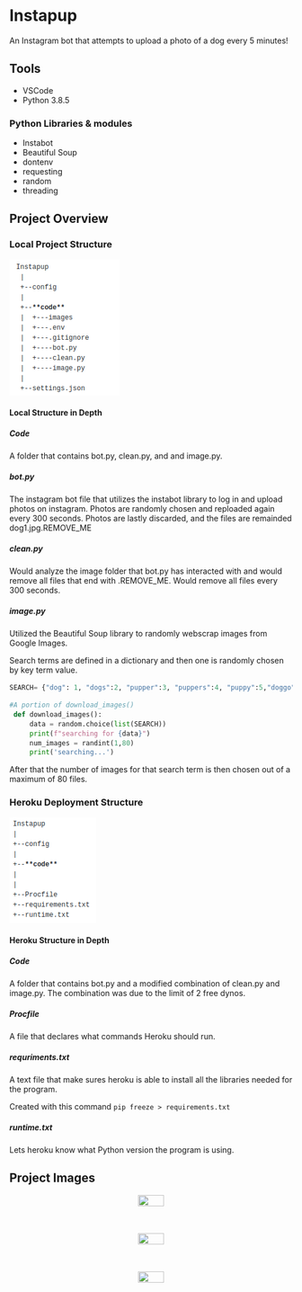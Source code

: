 # Instapup
An Instagram bot that attempts to upload a photo of a dog every 5 minutes!

## Tools

* VSCode
* Python 3.8.5

### Python Libraries & modules

* Instabot
* Beautiful Soup
* dontenv
* requesting
* random
* threading

## Project Overview

### Local Project Structure

![local](project_images/local_structure.png)

#### Local Structure in Depth

##### Code
 A folder that contains bot.py, clean.py, and and image.py.
 
##### bot.py

The instagram bot file that utilizes the instabot library to log in and upload photos on instagram. Photos are randomly chosen and reploaded again every 300 seconds. Photos are lastly discarded, and the files are remainded dog1.jpg.REMOVE_ME 
 
##### clean.py

Would analyze the image folder that bot.py has interacted with and would remove all files that end with .REMOVE_ME. Would remove all files every 300 seconds. 

##### image.py

Utilized the Beautiful Soup library to randomly webscrap images from Google Images.

Search terms are defined in a dictionary and then one is randomly chosen by key term value. 
```Python
SEARCH= {"dog": 1, "dogs":2, "pupper":3, "puppers":4, "puppy":5,"doggo":6, "doggie:":7, "cute dogs":8, "small puppies":9, "puppies":10, "doggies":11}
```

```Python
#A portion of download_images()
 def download_images():
     data = random.choice(list(SEARCH))
     print(f"searching for {data}")
     num_images = randint(1,80)
     print('searching...')
```
After that the number of images for that search term is then chosen out of a maximum of 80 files. 


 ### Heroku Deployment Structure
 
![heroku](project_images/heroku_structure.png)

#### Heroku Structure in Depth

##### Code

 A folder that contains bot.py and a modified combination of clean.py and image.py.
 The combination was due to the limit of 2 free dynos. 
 
##### Procfile
 
 A file that declares what commands Heroku should run.
 
##### requriments.txt

A text file that make sures heroku is able to install all the libraries needed for the program.


Created with this command
```pip freeze > requirements.txt```
 
##### runtime.txt

Lets heroku know what Python version the program is using.
 
## Project Images

<p align="center"><img src="https://raw.githubusercontent.com/elianalopez/Instapup/main/project_images/instapup1.jpeg" width="30%" height="30%"></p>

<br>

<p align="center"><img src="https://raw.githubusercontent.com/elianalopez/Instapup/main/project_images/feed.jpeg" width="30%" height="30%"></p>

<br>

<p align="center"><img src="https://raw.githubusercontent.com/elianalopez/Instapup/main/project_images/instapup.gif" width="30%" height="30%"></p>


